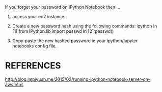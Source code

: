 If you forget your password on iPython Notebook then ...

1. access your ec2 instance. 

2. Create a new password hash using the following commands:
ipython
In [1]:from IPython.lib import passwd
In [2]:passwd()

3. Copy-paste the new hashed password in your ipython/jupyter notebooks config file.



REFERENCES
==========
http://blog.impiyush.me/2015/02/running-ipython-notebook-server-on-aws.html
